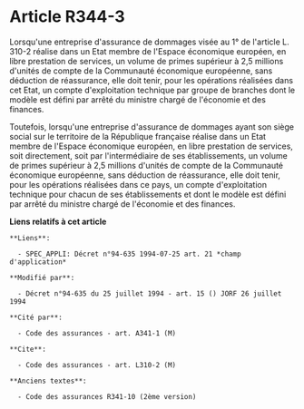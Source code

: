 # Article R344-3

Lorsqu'une entreprise d'assurance de dommages visée au 1° de l'article L. 310-2 réalise dans un Etat membre de l'Espace
économique européen, en libre prestation de services, un volume de primes supérieur à 2,5 millions d'unités de compte de la
Communauté économique européenne, sans déduction de réassurance, elle doit tenir, pour les opérations réalisées dans cet
Etat, un compte d'exploitation technique par groupe de branches dont le modèle est défini par arrêté du ministre chargé de
l'économie et des finances.

Toutefois, lorsqu'une entreprise d'assurance de dommages ayant son siège social sur le territoire de la République française
réalise dans un Etat membre de l'Espace économique européen, en libre prestation de services, soit directement, soit par
l'intermédiaire de ses établissements, un volume de primes supérieur à 2,5 millions d'unités de compte de la Communauté
économique européenne, sans déduction de réassurance, elle doit tenir, pour les opérations réalisées dans ce pays, un compte
d'exploitation technique pour chacun de ses établissements et dont le modèle est défini par arrêté du ministre chargé de
l'économie et des finances.

**Liens relatifs à cet article**

	**Liens**:

	  - SPEC_APPLI: Décret n°94-635 1994-07-25 art. 21 *champ d'application*

	**Modifié par**:

	  - Décret n°94-635 du 25 juillet 1994 - art. 15 () JORF 26 juillet 1994

	**Cité par**:

	  - Code des assurances - art. A341-1 (M)

	**Cite**:

	  - Code des assurances - art. L310-2 (M)

	**Anciens textes**:

	  - Code des assurances R341-10 (2ème version)
